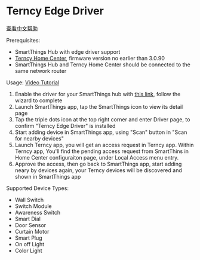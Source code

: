 # Terncy Edge Driver

[查看中文帮助](README.zh-cn.md)

Prerequisites:

- SmartThings Hub with edge driver support
- [Terncy Home Center](https://www.terncy.com), firmware version no earlier than 3.0.90
- SmartThings Hub and Terncy Home Center should be connected to the same network router

Usage: [Video Tutorial](https://youtu.be/TdaIbzesC4s)

1. Enable the driver for your SmartThings hub with [this link](https://bestow-regional.api.smartthings.com/invite/akMXbgae5nlb), follow the wizard to complete
1. Launch SmartThings app, tap the SmartThings icon to view its detail page
1. Tap the triple dots icon at the top right corner and enter Driver page, to confirm "Terncy Edge Driver" is installed
1. Start adding device in SmartThings app, using "Scan" button in "Scan for nearby devices"
1. Launch Terncy app, you will get an access request in Terncy app. Within Terncy app, You'll find the pending access request from SmartThins in Home Center configuraiton page, under Local Access menu entry.
1. Approve the access, then go back to SmartThings app, start adding neary by devices again, your Terncy devices will be discovered and shown in SmartThings app

Supported Device Types:
- Wall Switch
- Switch Module
- Awareness Switch
- Smart Dial
- Door Sensor
- Curtain Motor
- Smart Plug
- On off Light
- Color Light


